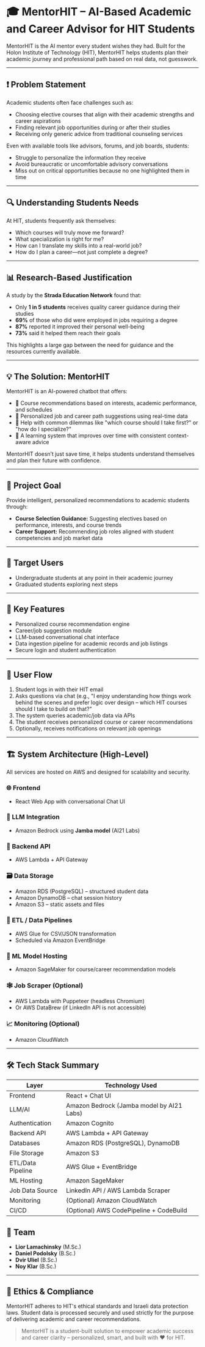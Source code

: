 # 🎓 MentorHIT – AI-Based Academic and Career Advisor for HIT Students

MentorHIT is the AI mentor every student wishes they had. Built for the Holon Institute of Technology (HIT), MentorHIT helps students plan their academic journey and professional path based on real data, not guesswork.

---

## ❗ Problem Statement

Academic students often face challenges such as:

- Choosing elective courses that align with their academic strengths and career aspirations
- Finding relevant job opportunities during or after their studies
- Receiving only generic advice from traditional counseling services

Even with available tools like advisors, forums, and job boards, students:

- Struggle to personalize the information they receive
- Avoid bureaucratic or uncomfortable advisory conversations
- Miss out on critical opportunities because no one highlighted them in time

---

## 🔍 Understanding Students Needs

At HIT, students frequently ask themselves:

- Which courses will truly move me forward?
- What specialization is right for me?
- How can I translate my skills into a real-world job?
- How do I plan a career—not just complete a degree?

---

## 📊 Research-Based Justification

A study by the **Strada Education Network** found that:

- Only **1 in 5 students** receives quality career guidance during their studies
- **69%** of those who did were employed in jobs requiring a degree
- **87%** reported it improved their personal well-being
- **73%** said it helped them reach their goals

This highlights a large gap between the need for guidance and the resources currently available.

---

## 💡 The Solution: MentorHIT

MentorHIT is an AI-powered chatbot that offers:

- 🎯 Course recommendations based on interests, academic performance, and schedules
- 💼 Personalized job and career path suggestions using real-time data
- 🔄 Help with common dilemmas like "which course should I take first?" or "how do I specialize?"
- 🧠 A learning system that improves over time with consistent context-aware advice

MentorHIT doesn’t just save time, it helps students understand themselves and plan their future with confidence.

---

## 🎯 Project Goal

Provide intelligent, personalized recommendations to academic students through:

- **Course Selection Guidance:** Suggesting electives based on performance, interests, and course trends
- **Career Support:** Recommending job roles aligned with student competencies and job market data

---

## 👤 Target Users

- Undergraduate students at any point in their academic journey
- Graduated students exploring next steps

---

## 🔑 Key Features

- Personalized course recommendation engine
- Career/job suggestion module
- LLM-based conversational chat interface
- Data ingestion pipeline for academic records and job listings
- Secure login and student authentication

---

## 🧭 User Flow

1. Student logs in with their HIT email
2. Asks questions via chat (e.g., "I enjoy understanding how things work behind the scenes and prefer logic over design – which HIT courses should I take to build on that?"
3. The system queries academic/job data via APIs
4. The student receives personalized course or career recommendations
5. Optionally, receives notifications on relevant job openings

---

## 🏗️ System Architecture (High-Level)

All services are hosted on AWS and designed for scalability and security.

### 🌐 Frontend
- React Web App with conversational Chat UI

### 🤖 LLM Integration
- Amazon Bedrock using **Jamba model** (AI21 Labs) 

### 🔧 Backend API
- AWS Lambda + API Gateway

### 🗃️ Data Storage
- Amazon RDS (PostgreSQL) – structured student data
- Amazon DynamoDB – chat session history
- Amazon S3 – static assets and files

### 🔄 ETL / Data Pipelines
- AWS Glue for CSV/JSON transformation
- Scheduled via Amazon EventBridge

### 🧠 ML Model Hosting
- Amazon SageMaker for course/career recommendation models

### 🕸️ Job Scraper (Optional)
- AWS Lambda with Puppeteer (headless Chromium)
- Or AWS DataBrew (if LinkedIn API is not accessible)

### 📈 Monitoring (Optional)
- Amazon CloudWatch

---

## 🛠️ Tech Stack Summary

| Layer               | Technology Used                                    |
|--------------------|----------------------------------------------------|
| Frontend            | React + Chat UI                                   |
| LLM/AI              | Amazon Bedrock (Jamba model by AI21 Labs)         |
| Authentication      | Amazon Cognito                                    |
| Backend API         | AWS Lambda + API Gateway                          |
| Databases           | Amazon RDS (PostgreSQL), DynamoDB                 |
| File Storage        | Amazon S3                                         |
| ETL/Data Pipeline   | AWS Glue + EventBridge                            |
| ML Hosting          | Amazon SageMaker                                  |
| Job Data Source     | LinkedIn API / AWS Lambda Scraper                 |
| Monitoring          | (Optional) Amazon CloudWatch                      |
| CI/CD               | (Optional) AWS CodePipeline + CodeBuild           |

## 👥 Team

- **Lior Lamachinsky** (M.Sc.)
- **Daniel Podolsky** (B.Sc.)
- **Dvir Uliel** (B.Sc.)
- **Noy Klar** (B.Sc.)

---

## 🔐 Ethics & Compliance

MentorHIT adheres to HIT's ethical standards and Israeli data protection laws. Student data is processed securely and used strictly for the purpose of delivering academic and career recommendations.

> MentorHIT is a student-built solution to empower academic success and career clarity – personalized, smart, and built with ❤️ for HIT.
